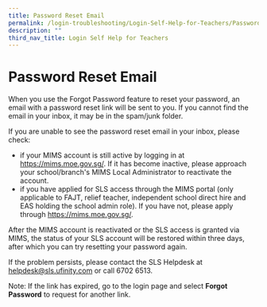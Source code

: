 ```yaml
---
title: Password Reset Email
permalink: /login-troubleshooting/Login-Self-Help-for-Teachers/PasswordResetEmail/
description: ""
third_nav_title: Login Self Help for Teachers
---
```

Password Reset Email
===================

When you use the Forgot Password feature to reset your password, an email with a password reset link will be sent to you. If you cannot find the email in your inbox, it may be in the spam/junk folder.

 If you are unable to see the password reset email in your inbox, please check:

- if your MIMS account is still active by logging in at <a href="https://mims.moe.gov.sg/" target="_blank">https://mims.moe.gov.sg/</a>. If it has become inactive, please approach your school/branch's MIMS Local Administrator to reactivate the account.
- if you have applied for SLS access through the MIMS portal (only applicable to FAJT, relief teacher, independent school direct hire and EAS holding the school admin role). If you have not, please apply through <a href="https://mims.moe.gov.sg/" target="_blank">https://mims.moe.gov.sg/</a>.

 After the MIMS account is reactivated or the SLS access is granted via MIMS, the status of your SLS account will be restored within three days, after which you can try resetting your password again.

 If the problem persists, please contact the SLS Helpdesk at <a href="mailto:helpdesk@sls.ufinity.com">helpdesk@sls.ufinity.com</a> or call 6702 6513.

 Note: If the link has expired, go to the login page and select **Forgot Password** to request for another link.

         